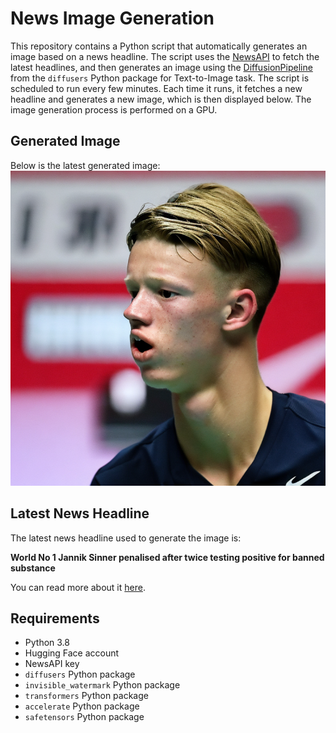 # News Image Generation
This repository contains a Python script that automatically generates an image based on a news headline. The script uses the [NewsAPI](https://newsapi.org/) to fetch the latest headlines, and then generates an image using the [DiffusionPipeline](https://github.com/huggingface/diffusers) from the `diffusers` Python package for Text-to-Image task.
The script is scheduled to run every few minutes. Each time it runs, it fetches a new headline and generates a new image, which is then displayed below. The image generation process is performed on a GPU.

## Generated Image
Below is the latest generated image:
![Generated Image](image.png)

## Latest News Headline
The latest news headline used to generate the image is:

**World No 1 Jannik Sinner penalised after twice testing positive for banned substance**

You can read more about it [here](https://news.google.com/rss/articles/CBMioAFBVV95cUxPSXJQYUE0STlXVkhZekZhWFVtT2RxUWk0dkEzMW9wblk4bVFMOFd5eHI3ZVZMdlZkVExja3VGOHd4STJuaEp0azB3RVo0ZnYtZm5yWjhJMUZselNIQXBsM3pRZmszTkZXQ2Q3M2VYRGJuUnhPdkNOSzJ0TmZ2S2RvWVNDSFpXNU4zc0lPWEVYRjg5NnNRRDdFX3p2Ym5iUHRm?oc=5).

## Requirements
- Python 3.8
- Hugging Face account
- NewsAPI key
- `diffusers` Python package
- `invisible_watermark` Python package
- `transformers` Python package
- `accelerate` Python package
- `safetensors` Python package
